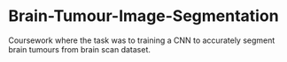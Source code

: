 # Brain-Tumour-Image-Segmentation
Coursework where the task was to training a CNN to accurately segment brain tumours from brain scan dataset.

